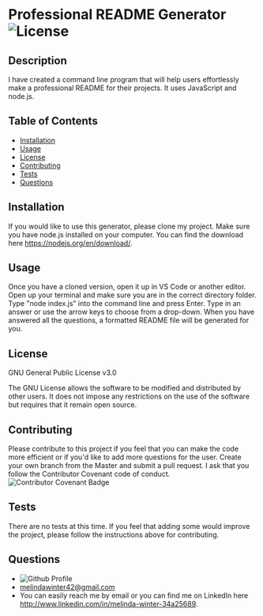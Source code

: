 # Professional README Generator ![License](https://img.shields.io/badge/License-GPLv3-blue.svg)

## Description

I have created a command line program that will help users effortlessly make a professional README for their projects. It uses JavaScript and node.js.

## Table of Contents

- [Installation](#installation)
- [Usage](#usage)
- [License](#license)
- [Contributing](#contributing)
- [Tests](#tests)
- [Questions](#questions)

## Installation

If you would like to use this generator, please clone my project. Make sure you have node.js installed on your computer. You can find the download here <https://nodejs.org/en/download/>.

## Usage

Once you have a cloned version, open it up in VS Code or another editor. Open up your terminal and make sure you are in the correct directory folder. Type "node index.js" into the command line and press Enter. Type in an answer or use the arrow keys to choose from a drop-down. When you have answered all the questions, a formatted README file will be generated for you.

## License

GNU General Public License v3.0

The GNU License allows the software to be modified and distributed by other users. It does not impose any restrictions on the use of the software but requires that it remain open source.

## Contributing

Please contribute to this project if you feel that you can make the code more efficient or if you'd like to add more questions for the user.  Create your own branch from the Master and submit a pull request. I ask that you follow the Contributor Covenant code of conduct. ![Contributor Covenant Badge](https://img.shields.io/badge/Contributor%20Covenant-v2.0%20adopted-ff69b4.svg)

## Tests

There are no tests at this time. If you feel that adding some would improve the project, please follow the instructions above for contributing.

## Questions

- ![Github Profile](https:github.com/melindawinter)
- melindawinter42@gmail.com
- You can easily reach me by email or you can find me on LinkedIn here <http://www.linkedin.com/in/melinda-winter-34a25689>.
